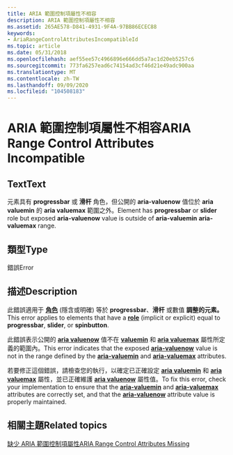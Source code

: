```yaml
---
title: ARIA 範圍控制項屬性不相容
description: ARIA 範圍控制項屬性不相容
ms.assetid: 265AE578-D841-4931-9F4A-97BB86ECEC88
keywords:
- AriaRangeControlAttributesIncompatibleId
ms.topic: article
ms.date: 05/31/2018
ms.openlocfilehash: aef55ee57c4966896e666dd5a7ac1d20eb5257c6
ms.sourcegitcommit: 773fa6257ead6c74154ad3cf46d21e49adc900aa
ms.translationtype: MT
ms.contentlocale: zh-TW
ms.lasthandoff: 09/09/2020
ms.locfileid: "104508183"
---
```

# <a name="aria-range-control-attributes-incompatible"></a><span data-ttu-id="d4471-104">ARIA 範圍控制項屬性不相容</span><span class="sxs-lookup"><span data-stu-id="d4471-104">ARIA Range Control Attributes Incompatible</span></span>

## <a name="text"></a><span data-ttu-id="d4471-105">Text</span><span class="sxs-lookup"><span data-stu-id="d4471-105">Text</span></span>

<span data-ttu-id="d4471-106">元素具有 **progressbar** 或 **滑杆** 角色，但公開的 **aria-valuenow** 值位於 **aria valuemin** 的 **aria valuemax** 範圍之外。</span><span class="sxs-lookup"><span data-stu-id="d4471-106">Element has **progressbar** or **slider** role but exposed **aria-valuenow** value is outside of **aria-valuemin** **aria-valuemax** range.</span></span>

## <a name="type"></a><span data-ttu-id="d4471-107">類型</span><span class="sxs-lookup"><span data-stu-id="d4471-107">Type</span></span>

<span data-ttu-id="d4471-108">錯誤</span><span class="sxs-lookup"><span data-stu-id="d4471-108">Error</span></span>

## <a name="description"></a><span data-ttu-id="d4471-109">描述</span><span class="sxs-lookup"><span data-stu-id="d4471-109">Description</span></span>

<span data-ttu-id="d4471-110">此錯誤適用于 [**角色**](https://developer.mozilla.org/docs/Web/HTML/Reference) (隱含或明確) 等於 **progressbar**、**滑杆** 或數值 **調整的元素。**</span><span class="sxs-lookup"><span data-stu-id="d4471-110">This error applies to elements that have a [**role**](https://developer.mozilla.org/docs/Web/HTML/Reference) (implicit or explicit) equal to **progressbar**, **slider**, or **spinbutton**.</span></span>

<span data-ttu-id="d4471-111">此錯誤表示公開的 [**aria valuenow**](https://developer.mozilla.org/docs/Web/Accessibility/ARIA) 值不在 [**valuemin**](https://developer.mozilla.org/docs/Web/Accessibility/ARIA) 和 [**aria valuemax**](https://developer.mozilla.org/docs/Web/Accessibility/ARIA) 屬性所定義的範圍內。</span><span class="sxs-lookup"><span data-stu-id="d4471-111">This error indicates that the exposed [**aria-valuenow**](https://developer.mozilla.org/docs/Web/Accessibility/ARIA) value is not in the range defined by the [**aria-valuemin**](https://developer.mozilla.org/docs/Web/Accessibility/ARIA) and [**aria-valuemax**](https://developer.mozilla.org/docs/Web/Accessibility/ARIA) attributes.</span></span>

<span data-ttu-id="d4471-112">若要修正這個錯誤，請檢查您的執行，以確定已正確設定 [**aria valuemin**](https://developer.mozilla.org/docs/Web/Accessibility/ARIA) 和 [**aria valuemax**](https://developer.mozilla.org/docs/Web/Accessibility/ARIA) 屬性，並已正確維護 [**aria valuenow**](https://developer.mozilla.org/docs/Web/Accessibility/ARIA) 屬性值。</span><span class="sxs-lookup"><span data-stu-id="d4471-112">To fix this error, check your implementation to ensure that the [**aria-valuemin**](https://developer.mozilla.org/docs/Web/Accessibility/ARIA) and [**aria-valuemax**](https://developer.mozilla.org/docs/Web/Accessibility/ARIA) attributes are correctly set, and that the [**aria-valuenow**](https://developer.mozilla.org/docs/Web/Accessibility/ARIA) attribute value is properly maintained.</span></span>

## <a name="related-topics"></a><span data-ttu-id="d4471-113">相關主題</span><span class="sxs-lookup"><span data-stu-id="d4471-113">Related topics</span></span>

<dl> <dt>

[<span data-ttu-id="d4471-114">缺少 ARIA 範圍控制項屬性</span><span class="sxs-lookup"><span data-stu-id="d4471-114">ARIA Range Control Attributes Missing</span></span>](aria-range-control-attributes-missing.md)
</dt> </dl>

 

 




